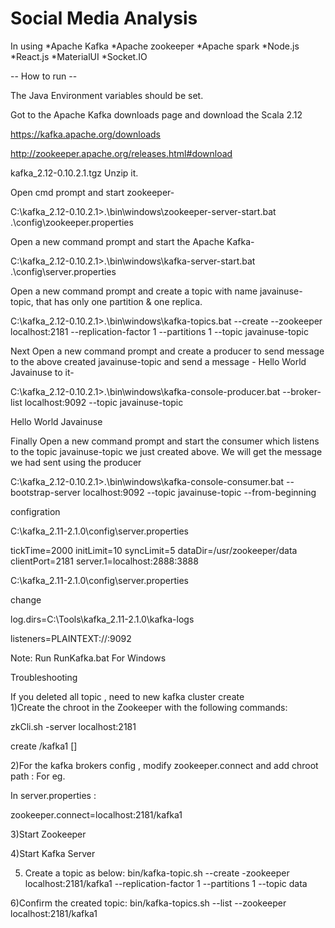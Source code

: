 # Social Media Analysis 

In using
*Apache Kafka
  *Apache zookeeper
*Apache spark
*Node.js
*React.js
*MaterialUI
*Socket.IO

-- How to run --

The Java Environment variables should be set.

Got to the Apache Kafka downloads page and download the Scala 2.12 

https://kafka.apache.org/downloads

http://zookeeper.apache.org/releases.html#download

kafka_2.12-0.10.2.1.tgz
Unzip it.

Open cmd prompt and start zookeeper-

C:\kafka_2.12-0.10.2.1>.\bin\windows\zookeeper-server-start.bat .\config\zookeeper.properties



Open a new command prompt and start the Apache Kafka-

C:\kafka_2.12-0.10.2.1>.\bin\windows\kafka-server-start.bat .\config\server.properties



Open a new command prompt and create a topic with name javainuse-topic, that has only one partition & one replica.

C:\kafka_2.12-0.10.2.1>.\bin\windows\kafka-topics.bat --create --zookeeper localhost:2181 --replication-factor 1 --partitions 1 --topic javainuse-topic




Next Open a new command prompt and create a producer to send message to the above created javainuse-topic and send a message - Hello World Javainuse to it-

C:\kafka_2.12-0.10.2.1>.\bin\windows\kafka-console-producer.bat --broker-list localhost:9092 --topic javainuse-topic

Hello World Javainuse



Finally Open a new command prompt and start the consumer which listens to the topic javainuse-topic we just created above. We will get the message we had sent using the producer

C:\kafka_2.12-0.10.2.1>.\bin\windows\kafka-console-consumer.bat --bootstrap-server localhost:9092 --topic javainuse-topic --from-beginning

configration 

C:\kafka_2.11-2.1.0\config\server.properties

tickTime=2000
initLimit=10
syncLimit=5
dataDir=/usr/zookeeper/data
clientPort=2181
server.1=localhost:2888:3888


C:\kafka_2.11-2.1.0\config\server.properties

change

log.dirs=C:\\Tools\\kafka_2.11-2.1.0\\kafka-logs

listeners=PLAINTEXT://:9092


Note: Run RunKafka.bat For Windows

Troubleshooting

If you deleted all topic , need to new kafka cluster create  
1)Create the chroot in the Zookeeper with the following commands:

zkCli.sh -server localhost:2181

create /kafka1 []

2)For the kafka brokers config , modify zookeeper.connect and add chroot path : For eg.

In server.properties :

zookeeper.connect=localhost:2181/kafka1

3)Start Zookeeper

4)Start Kafka Server

5) Create a topic as below: bin/kafka-topic.sh --create -zookeeper localhost:2181/kafka1 --replication-factor 1 --partitions 1 --topic data

6)Confirm the created topic: bin/kafka-topics.sh --list --zookeeper localhost:2181/kafka1
